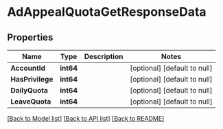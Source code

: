 # AdAppealQuotaGetResponseData

## Properties
Name | Type | Description | Notes
------------ | ------------- | ------------- | -------------
**AccountId** | **int64** |  | [optional] [default to null]
**HasPrivilege** | **int64** |  | [optional] [default to null]
**DailyQuota** | **int64** |  | [optional] [default to null]
**LeaveQuota** | **int64** |  | [optional] [default to null]

[[Back to Model list]](../README.md#documentation-for-models) [[Back to API list]](../README.md#documentation-for-api-endpoints) [[Back to README]](../README.md)


